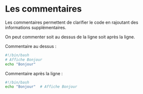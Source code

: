 # Les commentaires

Les commentaires permettent de clarifier le code en rajoutant des informations supplémentaires.

On peut commenter soit au dessus de la ligne soit après la ligne.

Commentaire au dessus :

```Bash
#!/bin/bash
# Affiche Bonjour
echo "Bonjour"
```

Commentaire après la ligne : 
```Bash
#!/bin/bash
echo "Bonjour"  # Affiche Bonjour
```